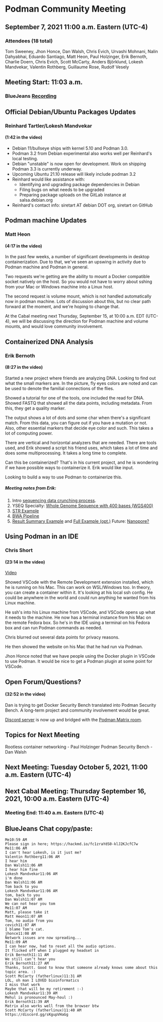 # Podman Community Meeting
## September 7, 2021 11:00 a.m. Eastern (UTC-4)

### Attendees (18 total)
Tom Sweeney, Jhon Honce, Dan Walsh, Chris Evich, Urvashi Mohnani, Nalin Dahyabhai, Eduardo Santiago, Matt Heon, Paul Holzinger, Erik Bernoth, Charlie Doern, Chris Evich, Scott McCarty, Anders Björklund, Lokesh Mandvekar, Valentin Rothberg, Guillaume Rose, Rudolf Vesely

## Meeting Start: 11:03 a.m.
### BlueJeans [Recording](https://bluejeans.com/s/16n3v6p@XWp/)


## Official Debian/Ubuntu Packages Updates
### Reinhard Tartler/Lokesh Mandvekar
#### (1:42 in the video)

- Debian 11/bullseye ships with kernel 5.10 and Podman 3.0.
- Podman 3.2 from Debian experimental also works well per Reinhard's local testing.
- Debian "unstable" is now open for development. Work on shipping Podman 3.3 is currently underway.
- Upcoming Ubuntu 21.10 release will likely include podman 3.2
- Reinhard would like assistance with:
    - Identifying and upgrading package dependencies in Debian
    - Filing bugs on what needs to be upgraded
    - Preparing package uploads on the GitLab instance at salsa.debian.org
- Reinhard's contact info: siretart AT debian DOT org, siretart on GitHub

## Podman machine Updates
### Matt Heon
#### (4:17 in the video)

In the past few weeks, a number of significant developments in desktop containerization.  Due to that, we've seen an upswing in activity due to Podman machine and Podman in general.

Two requests we're getting are the ability to mount a Docker compatible socket natively on the host.  So you would not have to worry about sshing from your Mac or Windows machine into a Linux host.

The second request is volume mount, which is not handled automatically now in podman machine.  Lots of discussion about this, but no clear path forward at the moment, and we're hoping to change that.

At the Cabal meeting next Thursday, September 15, at 10:00 a.m. EDT (UTC-4), we will be discussing the direction for Podman machine and volume mounts, and would love community involvement.

## Containerized DNA Analysis
### Erik Bernoth
#### (8:27 in the video)

Started a new project where friends are analyzing DNA.   Looking to find out what the small markers are.  In the picture, fly eyes colors are noted and can be used to denote the familial connections of the flies.

Showed a tutorial for one of the tools, one included the read for DNA.  Showed FASTQ that showed all the data points, including metadata.  From this, they get a quality marker.

The output shows a lot of dots and some char when there's a significant match.  From this data, you can figure out if you have a mutation or not.   Also, other essential markers that decide eye color and such.  This takes a lot of computing power.

There are vertical and horizontal analyzers that are needed.  There are tools used, and Erik showed a script his friend uses, which takes a lot of time and does some multiprocessing.  It takes a long time to complete.

Can this be containerized?  That's in his current project, and he is wondering if we have possible ways to containerize it.  Erik would like input.  

Looking to build a way to use Podman to containerize this.  

##### Meeting notes from Erik:

1. Intro [sequencing data crunching process](https://github.com/ecerami/ecerami.github.io/blob/master/samtools_primer.md).
2. YSEQ Specialty: [Whole Genome Sequence with 400 bases (WGS400)](https://www.yseq.net/product_info.php?products_id=175886)
3. [STR Example](https://genomes.yseq.net/WGS/400SE/STR_examples/)
4. [BWA Pipeline](https://gist.github.com/tkrahn/7dfc51c2bb97a6d654378a21ea0a96d4)
5. [Result Summary Example](https://genomes.yseq.net/WGS/400SE/16672/16672_result_summary.txt) and [Full Example (opt.)](https://genomes.yseq.net/WGS/400SE/16672/)
Future: [Nanopore?](https://genomebiology.biomedcentral.com/articles/10.1186/s13059-020-1935-5)

## Using Podman in an IDE
### Chris Short
#### (23:14 in the video)

[Video](https://drive.google.com/file/d/1Elb5Pb8z7tkKRaBnewRBvDsby2bWduza/view)

Showed VSCode with the Remote Development extension installed, which he is running on his Mac.  This can work on WSL/Windows too.  In theory, you can create a container within it.   It's looking at his local ssh config.   He could be anywhere in the world and could run anything he wanted from his Linux machine.

He ssh's into his Linux machine from VSCode, and VSCode opens up what it needs to the machine.    He now has a terminal instance from his Mac on the remote Fedora box.  So he's in the IDE using a terminal on his Fedora box and can run Podman commands as needed.

Chris blurred out several data points for privacy reasons.

He then showed the website on his Mac that he had run via Podman.

Jhon Honce noted that we have people using the Docker plugin in VSCode to use Podman.  It would be nice to get a Podman plugin at some point for VSCode.

## Open Forum/Questions?
#### (32:52 in the video)

Dan is trying to get Docker Security Bench translated into Podman Security Bench.  A long-term project and community involvement would be great.

[Discord server](https://discord.com/channels/852634929845239818/852634929845239824) is now up and bridged with the [Podman Matrix room](https://matrix.to/#/#podman:matrix.org).  

## Topics for Next Meeting

Rootless container networking - Paul Holzinger
Podman Security Bench - Dan Walsh

## Next Meeting: Tuesday October 5, 2021, 11:00 a.m. Eastern (UTC-4)
## Next Cabal Meeting: Thursday September 16, 2021, 10:00 a.m. Eastern (UTC-4)

### Meeting End: 11:40 a.m. Eastern (UTC-4)


## BlueJeans Chat copy/paste:
```
Me10:59 AM
Please sign in here; https://hackmd.io/fc1zraYdS0-klJ2KJcfC7w
Me11:06 AM
I can't hear Lokesh, is it just me?
Valentin Rothberg11:06 AM
I hear him
Dan Walsh11:06 AM
I hear him fine
Lokesh Mandvekar11:06 AM
i'm done
Dan Walsh11:06 AM
Tom back to you
Lokesh Mandvekar11:06 AM
tom, back to you
Dan Walsh11:07 AM
We can not hear you tom
Me11:07 AM
Matt, please take it
Matt Heon11:07 AM
Tom, no audio from you
cevich11:07 AM
I blame Tom's cat.
jhonce11:08 AM
Network issues are now spreading...
Me11:09 AM
I can hear now, had to reset all the audio options.
It flicked off when I plugged my headset in
Erik Bernoth11:11 AM
We still can’t hear you
Erik Bernoth11:27 AM
Thanks, Scott. Good to know that someone already knows some about this topic area. :)
Scott McCarty (fatherlinux)11:31 AM
LOL, oh man I LOVED bioinformatics
I miss that work
Maybe that will be my retirement :-)
Lokesh Mandvekar11:39 AM
Mehul is pronounced May-houl :)
Erik Bernoth11:39 AM
Matrix also works well from the browser btw
Scott McCarty (fatherlinux)11:40 AM
https://discord.gg/sKgupVHaGg
```
